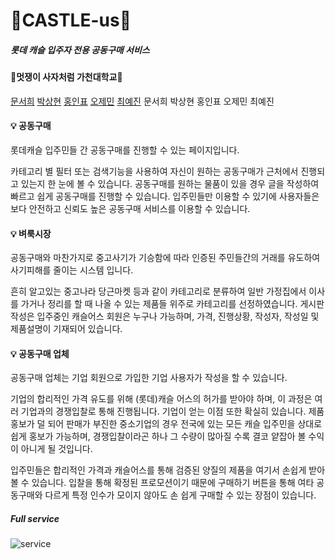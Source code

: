 # 🦅CASTLE-us🦅
##### 롯데 캐슬 입주자 전용 공동구매 서비스

#### 🦁멋쟁이 사자처럼 가천대학교🦁
[문서희](https://github.com/MunSeoHee)
[박상현](https://github.com/BbakSsang)
[홍인표](https://github.com/Inpyo-Hong)
[오제민](https://github.com/jasonoh22)
[최예진](https://github.com/chldppwls12)
문서희 박상현 홍인표 오제민 최예진
 

#### 💡 공동구매
롯데캐슬 입주민들 간 공동구매를 진행할 수 있는 페이지입니다.

카테고리 별 필터 또는 검색기능을 사용하여 자신이 원하는 공동구매가 근처에서 진행되고 있는지 한 눈에 볼 수 있습니다. 공동구매를 원하는 물품이 있을 경우 글을 작성하여 빠르고 쉽게 공동구매를 진행할 수 있습니다. 입주민들만 이용할 수 있기에 사용자들은 보다 안전하고 신뢰도 높은  공동구매 서비스를 이용할 수 있습니다.

 

 

 

 

 

#### 💡 벼룩시장
공동구매와 마찬가지로 중고사기가 기승함에 따라 인증된 주민들간의 거래를 유도하여 사기피해를 줄이는 시스템 입니다.

흔히 알고있는 중고나라 당근마켓 등과 같이 카테고리로 분류하여 일반 가정집에서 이사를 가거나 정리를 할 때 나올 수 있는 제품들 위주로 카테고리를 선정하였습니다. 게시판 작성은 입주중인 캐슬어스 회원은 누구나 가능하며, 가격, 진행상황, 작성자, 작성일 및 제품설명이 기재되어 있습니다.

 

 

 

 

 

#### 💡 공동구매 업체
공동구매 업체는 기업 회원으로 가입한 기업 사용자가 작성을 할 수 있습니다.

기업의 합리적인 가격 유도를 위해 (롯데)캐슬 어스의 허가를 받아야 하며, 이 과정은 여러 기업과의 경쟁입찰로 통해 진행됩니다. 기업이 얻는 이점 또한 확실히 있습니다. 제품홍보가 덜 되어 판매가 부진한 중소기업의 경우 전국에 있는 모든 캐슬 입주민을 상대로 쉽게 홍보가 가능하며, 경쟁입찰이라곤 하나 그 수량이 많아질 수록 결코 얕잡아 볼 수익이 아니게 될 것입니다.

입주민들은 합리적인 가격과 캐슬어스를 통해 검증된 양질의 제품을 여기서 손쉽게 받아 볼 수 있습니다. 입찰을 통해 확정된 프로모션이기 때문에 구매하기 버튼을 통해 여타 공동구매와 다르게 특정 인수가 모이지 않아도 손 쉽게 구매할 수 있는 장점이 있습니다.

 
 
 ##### Full service
![service](https://github.com/jasonoh22/hackertone/blob/master/us.gif?raw=true)
